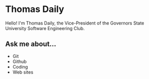 # Thomas Daily

Hello! I'm Thomas Daily, the Vice-President of the Governors State University Software Engineering Club.

## Ask me about...

- Git
- Github
- Coding
- Web sites

